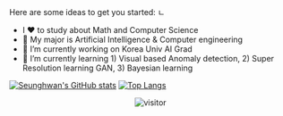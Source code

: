 Here are some ideas to get you started:
ㄴ

- I ❤️ to study about Math and Computer Science   
- 💪 My major is Artificial Intelligence & Computer engineering
- 🔭 I’m currently working on Korea Univ AI Grad
- 🌱 I’m currently learning 1) Visual based Anomaly detection, 2) Super Resolution learning GAN, 3) Bayesian learning

[![Seunghwan's GitHub stats](https://github-readme-stats.vercel.app/api?username=shiny0510)](https://github.com/shiny0510/github-readme-stats)
[![Top Langs](https://github-readme-stats.vercel.app/api/top-langs/?username=shiny0510&layout=compact)](https://github.com/shiny0510/github-readme-stats)

<p align="center">
  <img src="https://visitor-badge.laobi.icu/badge?page_id=shiny0510/shiny0510" alt="visitor"/>
</p>
